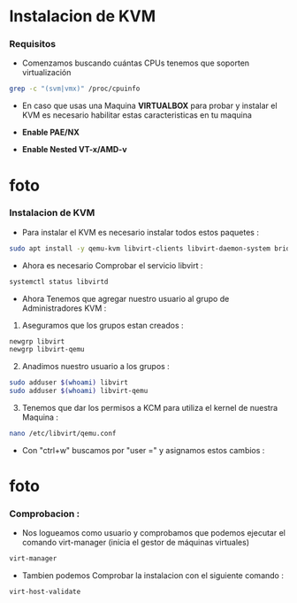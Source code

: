 # Instalacion de KVM



### Requisitos

- Comenzamos buscando cuántas CPUs tenemos que soporten virtualización

```bash
grep -c "(svm|vmx)" /proc/cpuinfo
```

- En caso que usas una Maquina **VIRTUALBOX** para probar y instalar el KVM es necesario habilitar estas caracteristicas en tu maquina

- **Enable PAE/NX**
- **Enable Nested VT-x/AMD-v**

# foto
### Instalacion de KVM

- Para instalar el KVM es necesario instalar todos estos paquetes :

```bash
sudo apt install -y qemu-kvm libvirt-clients libvirt-daemon-system bridge-utils libguestfs-tools genisoimage virtinst libosinfo-bin virt-manager
```

- Ahora es necesario Comprobar el servicio libvirt :

```bash
systemctl status libvirtd
```

- Ahora Tenemos que agregar nuestro usuario al grupo de Administradores KVM :

1. Aseguramos que los grupos estan creados :

```bash
newgrp libvirt
newgrp libvirt-qemu 
```

2. Anadimos nuestro usuario a los grupos :

```bash
sudo adduser $(whoami) libvirt
sudo adduser $(whoami) libvirt-qemu
```

3. Tenemos que dar los permisos a KCM para utiliza el kernel de nuestra Maquina :

```bash
nano /etc/libvirt/qemu.conf
```

- Con "ctrl+w" buscamos por "user =" y asignamos estos cambios :

# foto


### Comprobacion :

- Nos logueamos como usuario y comprobamos que podemos ejecutar el comando virt-manager (inicia el gestor de máquinas virtuales)

```bash
virt-manager
```

- Tambien podemos Comprobar la instalacion con el siguiente comando : 
  
```bash
virt-host-validate
```






